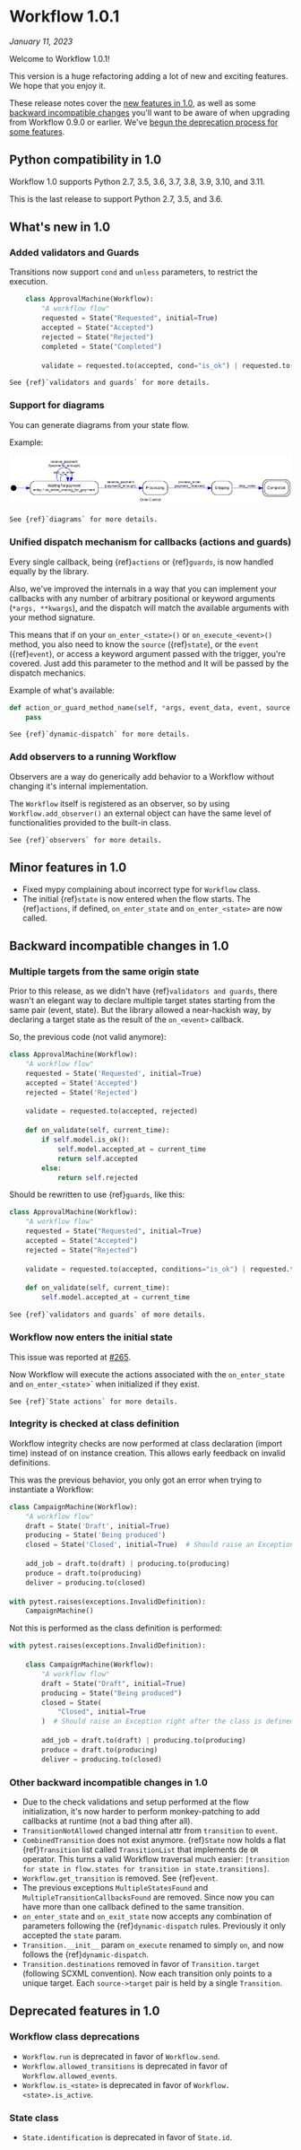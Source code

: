 # Workflow 1.0.1

*January 11, 2023*

Welcome to Workflow 1.0.1!

This version is a huge refactoring adding a lot of new and exciting features. We hope that you enjoy it.

These release notes cover the [new features in 1.0](#whats-new-in-10), as well as
some [backward incompatible changes](#backward-incompatible-changes-in-10) you'll
want to be aware of when upgrading from Workflow 0.9.0 or earlier. We've
[begun the deprecation process for some features](#deprecated-features-in-10).


## Python compatibility in 1.0

Workflow 1.0 supports Python 2.7, 3.5, 3.6, 3.7, 3.8, 3.9, 3.10, and 3.11.

This is the last release to support Python 2.7, 3.5, and 3.6.

## What's new in 1.0


### Added validators and Guards

Transitions now support `cond` and `unless` parameters, to restrict
the execution.

```python
    class ApprovalMachine(Workflow):
        "A workflow flow"
        requested = State("Requested", initial=True)
        accepted = State("Accepted")
        rejected = State("Rejected")
        completed = State("Completed")

        validate = requested.to(accepted, cond="is_ok") | requested.to(rejected)
```

```{seealso}
See {ref}`validators and guards` for more details.
```

### Support for diagrams

You can generate diagrams from your state flow.

Example:

![OrderControl](../images/order_control_machine_initial.png)


```{seealso}
See {ref}`diagrams` for more details.
```

### Unified dispatch mechanism for callbacks (actions and guards)

Every single callback, being {ref}`actions` or {ref}`guards`, is now handled equally by the library.

Also, we've improved the internals in a way that you can implement your callbacks with any
number of arbitrary positional or keyword arguments (`*args, **kwargs`), and the dispatch will
match the available arguments with your method signature.

This means that if on your `on_enter_<state>()` or `on_execute_<event>()` method, you also
need to know the `source` ({ref}`state`), or the `event` ({ref}`event`), or access a keyword
argument passed with the trigger, you're covered. Just add this parameter to the method and It
 will be passed by the dispatch mechanics.

Example of what's available:

```py
def action_or_guard_method_name(self, *args, event_data, event, source, state, model, **kwargs):
    pass
```

```{seealso}
See {ref}`dynamic-dispatch` for more details.
```

### Add observers to a running Workflow

Observers are a way do generically add behavior to a Workflow without
changing it's internal implementation.

The `Workflow` itself is registered as an observer, so by using `Workflow.add_observer()`
an external object can have the same level of functionalities provided to the built-in class.

```{seealso}
See {ref}`observers` for more details.
```

## Minor features in 1.0

- Fixed mypy complaining about incorrect type for ``Workflow`` class.
- The initial {ref}`state` is now entered when the flow starts. The {ref}`actions`, if defined,
  `on_enter_state` and `on_enter_<state>` are now called.



## Backward incompatible changes in 1.0


### Multiple targets from the same origin state

Prior to this release, as we didn't have {ref}`validators and guards`, there wasn't an elegant way
to declare multiple target states starting from the same pair (event, state). But the library
allowed a near-hackish way, by declaring a target state as the result of the `on_<event>` callback.

So, the previous code (not valid anymore):

```py
class ApprovalMachine(Workflow):
    "A workflow flow"
    requested = State('Requested', initial=True)
    accepted = State('Accepted')
    rejected = State('Rejected')

    validate = requested.to(accepted, rejected)

    def on_validate(self, current_time):
        if self.model.is_ok():
            self.model.accepted_at = current_time
            return self.accepted
        else:
            return self.rejected
```

Should be rewritten to use {ref}`guards`, like this:

``` py
class ApprovalMachine(Workflow):
    "A workflow flow"
    requested = State("Requested", initial=True)
    accepted = State("Accepted")
    rejected = State("Rejected")

    validate = requested.to(accepted, conditions="is_ok") | requested.to(rejected)

    def on_validate(self, current_time):
        self.model.accepted_at = current_time
```

```{seealso}
See {ref}`validators and guards` of more details.
```

### Workflow now enters the initial state

This issue was reported at [#265](https://github.com/fgmacedo/python-statemachine/issues/265).

Now Workflow will execute the actions associated with the `on_enter_state` and
`on_enter_<state`>` when initialized if they exist.

```{seealso}
See {ref}`State actions` for more details.
```

### Integrity is checked at class definition

Workflow integrity checks are now performed at class declaration (import time) instead of on
instance creation. This allows early feedback on invalid definitions.

This was the previous behavior, you only got an error when trying to instantiate a Workflow:

```py
class CampaignMachine(Workflow):
    "A workflow flow"
    draft = State('Draft', initial=True)
    producing = State('Being produced')
    closed = State('Closed', initial=True)  # Should raise an Exception when instantiated

    add_job = draft.to(draft) | producing.to(producing)
    produce = draft.to(producing)
    deliver = producing.to(closed)

with pytest.raises(exceptions.InvalidDefinition):
    CampaignMachine()
```

Not this is performed as the class definition is performed:

```py
with pytest.raises(exceptions.InvalidDefinition):

    class CampaignMachine(Workflow):
        "A workflow flow"
        draft = State("Draft", initial=True)
        producing = State("Being produced")
        closed = State(
            "Closed", initial=True
        )  # Should raise an Exception right after the class is defined

        add_job = draft.to(draft) | producing.to(producing)
        produce = draft.to(producing)
        deliver = producing.to(closed)
```

### Other backward incompatible changes in 1.0

- Due to the check validations and setup performed at the flow initialization, it's now harder
  to perform monkey-patching to add callbacks at runtime (not a bad thing after all).
- `TransitionNotAllowed` changed internal attr from `transition` to `event`.
- `CombinedTransition` does not exist anymore. {ref}`State` now holds a flat {ref}`Transition` list
  called `TransitionList` that implements de `OR` operator. This turns a valid Workflow
  traversal much easier: `[transition for state in flow.states for transition in state.transitions]`.
- `Workflow.get_transition` is removed. See {ref}`event`.
- The previous exceptions `MultipleStatesFound` and `MultipleTransitionCallbacksFound` are removed.
  Since now you can have more than one callback defined to the same transition.
- `on_enter_state` and `on_exit_state` now accepts any combination of parameters following the
  {ref}`dynamic-dispatch` rules. Previously it only accepted the `state` param.
- `Transition.__init__` param `on_execute` renamed to simply `on`, and now follows the
{ref}`dynamic-dispatch`.
- `Transition.destinations` removed in favor of `Transition.target` (following SCXML convention).
Now each transition only points to a unique target. Each `source->target` pair is held by a
single `Transition`.

## Deprecated features in 1.0

### Workflow class deprecations

- `Workflow.run` is deprecated in favor of `Workflow.send`.
- `Workflow.allowed_transitions` is deprecated in favor of `Workflow.allowed_events`.
- `Workflow.is_<state>` is deprecated in favor of `Workflow.<state>.is_active`.


### State class

- `State.identification` is deprecated in favor of `State.id`.
